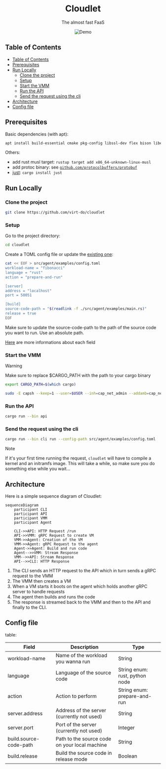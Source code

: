 <div style="text-align:center">
    <h1> Cloudlet</h1>
    <p>The almost fast FaaS</p>
    <img src="./assets/demo.gif" alt="Demo" />
</div>

## Table of Contents

- [Table of Contents](#table-of-contents)
- [Prerequisites](#prerequisites)
- [Run Locally](#run-locally)
  - [Clone the project](#clone-the-project)
  - [Setup](#setup)
  - [Start the VMM](#start-the-vmm)
  - [Run the API](#run-the-api)
  - [Send the request using the cli](#send-the-request-using-the-cli)
- [Architecture](#architecture)
- [Config file](#config-file)

## Prerequisites

Basic dependencies (with apt):

```bash
apt install build-essential cmake pkg-config libssl-dev flex bison libelf-dev
```

Others:

- add rust musl target: `rustup target add x86_64-unknown-linux-musl`
- add protoc binary: see [`github.com/protocolbuffers/protobuf`](https://github.com/protocolbuffers/protobuf)
- [just](https://github.com/casey/just): `cargo install just`

## Run Locally

### Clone the project

```bash
git clone https://github.com/virt-do/cloudlet
```

### Setup

Go to the project directory:

```bash
cd cloudlet
```

Create a TOML config file or update the [existing one](./src/agent/examples/config.toml):

```bash
cat << EOF > src/agent/examples/config.toml
workload-name = "fibonacci"
language = "rust"
action = "prepare-and-run"

[server]
address = "localhost"
port = 50051

[build]
source-code-path = "$(readlink -f ./src/agent/examples/main.rs)"
release = true
EOF
```

Make sure to update the source-code-path to the path of the source code you want to run.
Use an absolute path.

[Here](#config-file) are more informations about each field

### Start the VMM

> [!WARNING]
> Make sure to replace $CARGO_PATH with the path to your cargo binary
> 
> ```bash
> export CARGO_PATH=$(which cargo)
> ```

```bash
sudo -E capsh --keep=1 --user=$USER --inh=cap_net_admin --addamb=cap_net_admin -- -c  'RUST_BACKTRACE=1 '$CARGO_PATH' run --bin vmm -- grpc'
```

### Run the API

```bash
cargo run --bin api
```

### Send the request using the cli 

```bash
cargo run --bin cli run --config-path src/agent/examples/config.toml
```

> [!NOTE]
> If it's your first time running the request, `cloudlet` will have to compile a kernel and an initramfs image.
> This will take a while, so make sure you do something else while you wait...

## Architecture

Here is a simple sequence diagram of Cloudlet:

```mermaid
sequenceDiagram
    participant CLI
    participant API
    participant VMM
    participant Agent

    CLI->>API: HTTP Request /run
    API->>VMM: gRPC Request to create VM
    VMM->>Agent: Creation of the VM
    VMM->>Agent: gRPC Request to the agent
    Agent->>Agent: Build and run code
    Agent-->>VMM: Stream Response
    VMM-->>API: Stream Response
    API-->>CLI: HTTP Response
```

1. The CLI sends an HTTP request to the API which in turn sends a gRPC request to the VMM
2. The VMM then creates a VM
3. When a VM starts it boots on the agent which holds another gRPC server to handle requests
4. The agent then builds and runs the code
5. The response is streamed back to the VMM and then to the API and finally to the CLI.

## Config file

table: 

| Field | Description | Type |
| --- | --- | --- |
| workload-name | Name of the workload you wanna run | String |
| language | Language of the source code | String enum: rust, python node |
| action | Action to perform | String enum: prepare-and-run |
| server.address | Address of the server (currently not used) | String |
| server.port | Port of the server (currently not used) | Integer |
| build.source-code-path | Path to the source code on your local machine | String |
| build.release | Build the source code in release mode | Boolean |